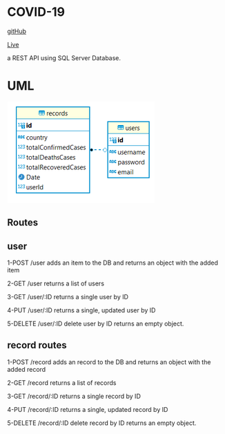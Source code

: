 
# COVID-19


[gitHub](https://github.com/alsatarysamah/nummnyServer)

[Live](https://asac.onrender.com/)

a REST API using SQL Server Database.

# UML
![](./ER.png)




## Routes



## user

1-POST /user adds an item to the DB and returns an object with the added item

2-GET /user returns a list of users

3-GET /user/:ID returns a single user by ID

4-PUT /user/:ID returns a single, updated user by ID

5-DELETE /user/:ID delete user by ID  returns an empty object. 

## record routes

1-POST /record  adds an record to the DB and returns an object with the added record

2-GET /record  returns a list of records

3-GET /record/:ID  returns a single record by ID

4-PUT /record/:ID  returns a single, updated record by ID

5-DELETE /record/:ID delete record by ID  returns an empty object. 


